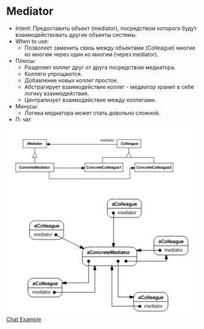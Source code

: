 # Mediator
* Intent: Предоставить объект (mediator), посредством которого будут взаимодействовать другие объекты системы.
* When to use:
  + Позволяет заменить связь между объектами (Colleague) многие ко многим через один ко многим (через mediator).
* Плюсы:
  + Разделяет коллег друг от друга посредством медиатора.
  + Коллеги упрощаются.
  + Добавление новых коллег простое.
  + Абстрагирует взаимодействие коллег - медиатор хранит в себе логику взаимодействия.
  + Централизует взаимодействие между коллегами.   
* Минусы:
  + Логика медиатора может стать довольно сложной.
* П: чат

![uml](mediatorUml.png)
![typicalStructure](typicalStructure.png)
[Chat Example](../../../src/main/java/arbocdi/dp/behavorial/mediator/Chat.java)
  